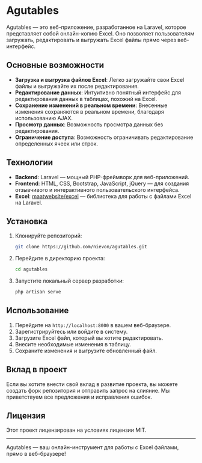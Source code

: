 # Agutables

Agutables — это веб-приложение, разработанное на Laravel, которое представляет собой онлайн-копию Excel. Оно позволяет пользователям загружать, редактировать и выгружать Excel файлы прямо через веб-интерфейс.

## Основные возможности

- **Загрузка и выгрузка файлов Excel**: Легко загружайте свои Excel файлы и выгружайте их после редактирования.
- **Редактирование данных**: Интуитивно понятный интерфейс для редактирования данных в таблицах, похожий на Excel.
- **Сохранение изменений в реальном времени**: Внесенные изменения сохраняются в реальном времени, благодаря использованию AJAX.
- **Просмотр данных**: Возможность просмотра данных без редактирования.
- **Ограничение доступа**: Возможность ограничивать редактирование определенных ячеек или строк.

## Технологии

- **Backend**: Laravel — мощный PHP-фреймворк для веб-приложений.
- **Frontend**: HTML, CSS, Bootstrap, JavaScript, jQuery — для создания отзывчивого и интерактивного пользовательского интерфейса.
- **Excel**: [maatwebsite/excel](https://github.com/Maatwebsite/Laravel-Excel) — библиотека для работы с файлами Excel на Laravel.

## Установка

1. Клонируйте репозиторий:
    ```bash
    git clone https://github.com/nievon/agutables.git
    ```

2. Перейдите в директорию проекта:
    ```bash
    cd agutables
    ```

3. Запустите локальный сервер разработки:
    ```bash
    php artisan serve
    ```

## Использование

1. Перейдите на `http://localhost:8000` в вашем веб-браузере.
2. Зарегистрируйтесь или войдите в систему.
3. Загрузите Excel файл, который вы хотите редактировать.
4. Внесите необходимые изменения в таблицу.
5. Сохраните изменения и выгрузите обновленный файл.

## Вклад в проект

Если вы хотите внести свой вклад в развитие проекта, вы можете создать форк репозитория и отправить запрос на слияние. Мы приветствуем все предложения и исправления ошибок.

## Лицензия

Этот проект лицензирован на условиях лицензии MIT. 

---

Agutables — ваш онлайн-инструмент для работы с Excel файлами, прямо в веб-браузере!
